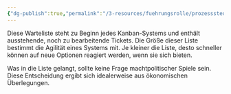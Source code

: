 ```yaml
---
{"dg-publish":true,"permalink":"/3-resources/fuehrungsrolle/prozesssteuerung/kanban-in-der-it-von-klaus-leopold/input-queue/","created":"2024-04-17T13:37:01.166+02:00","updated":"2024-04-20T23:33:29.294+02:00"}
---
```



Diese Warteliste steht zu Beginn jedes Kanban-Systems und enthält ausstehende, noch zu bearbeitende Tickets. Die Größe dieser Liste bestimmt die Agilität eines Systems mit. Je kleiner die Liste, desto schneller können auf neue Optionen reagiert werden, wenn sie sich bieten.

Was in die Liste gelangt, sollte keine Frage machtpolitischer Spiele sein. Diese Entscheidung ergibt sich idealerweise aus ökonomischen Überlegungen.
